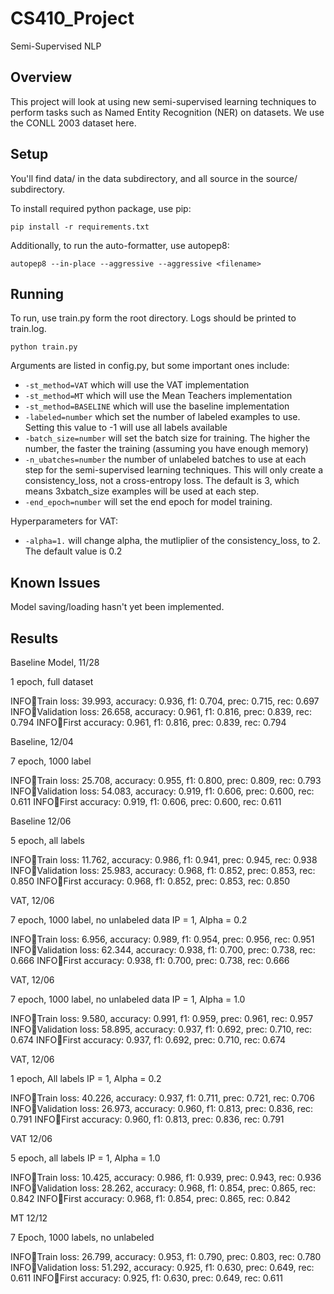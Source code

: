 # CS410_Project
Semi-Supervised NLP

## Overview

This project will look at using new semi-supervised learning techniques to perform tasks such as Named Entity Recognition (NER) on datasets. We use the CONLL 2003 dataset here.

## Setup

You'll find data/ in the data subdirectory, and all source in the source/ subdirectory.

To install required python package, use pip:

```
pip install -r requirements.txt
```

Additionally, to run the auto-formatter, use autopep8:

```
autopep8 --in-place --aggressive --aggressive <filename>
```

## Running

To run, use train.py form the root directory. Logs should be printed to train.log.

```
python train.py
```

Arguments are listed in config.py, but some important ones include:

*  `-st_method=VAT` which will use the VAT implementation
*  `-st_method=MT` which will use the Mean Teachers implementation
*  `-st_method=BASELINE` which will use the baseline implementation
*  `-labeled=number` which set the number of labeled examples to use. Setting this value to -1 will use all labels available
*  `-batch_size=number` will set the batch size for training. The higher the number, the faster the training (assuming you have enough memory)
*  `-n_ubatches=number` the number of unlabeled batches to use at each step for the semi-supervised learning techniques. This will only create a consistency_loss, not a cross-entropy loss. The default is 3, which means 3xbatch_size examples will be used at each step.
*  `-end_epoch=number` will set the end epoch for model training.

Hyperparameters for VAT:

*  `-alpha=1.` will change alpha, the mutliplier of the consistency_loss, to 2. The default value is 0.2

## Known Issues

Model saving/loading hasn't yet been implemented.

## Results

Baseline Model, 11/28

1 epoch, full dataset

INFO:train:Train loss: 39.993, accuracy: 0.936, f1: 0.704, prec: 0.715, rec: 0.697
INFO:train:Validation loss: 26.658, accuracy: 0.961, f1: 0.816, prec: 0.839, rec: 0.794
INFO:train:First accuracy: 0.961, f1: 0.816, prec: 0.839, rec: 0.794


Baseline, 12/04

7 epoch, 1000 label

INFO:train:Train loss: 25.708, accuracy: 0.955, f1: 0.800, prec: 0.809, rec: 0.793
INFO:train:Validation loss: 54.083, accuracy: 0.919, f1: 0.606, prec: 0.600, rec: 0.611
INFO:train:First accuracy: 0.919, f1: 0.606, prec: 0.600, rec: 0.611

Baseline 12/06

5 epoch, all labels

INFO:train:Train loss: 11.762, accuracy: 0.986, f1: 0.941, prec: 0.945, rec: 0.938
INFO:train:Validation loss: 25.983, accuracy: 0.968, f1: 0.852, prec: 0.853, rec: 0.850
INFO:train:First accuracy: 0.968, f1: 0.852, prec: 0.853, rec: 0.850

VAT, 12/06

7 epoch, 1000 label, no unlabeled data
IP = 1, Alpha = 0.2

INFO:train:Train loss: 6.956, accuracy: 0.989, f1: 0.954, prec: 0.956, rec: 0.951
INFO:train:Validation loss: 62.344, accuracy: 0.938, f1: 0.700, prec: 0.738, rec: 0.666
INFO:train:First accuracy: 0.938, f1: 0.700, prec: 0.738, rec: 0.666

VAT, 12/06

7 epoch, 1000 label, no unlabeled data
IP = 1, Alpha = 1.0

INFO:train:Train loss: 9.580, accuracy: 0.991, f1: 0.959, prec: 0.961, rec: 0.957
INFO:train:Validation loss: 58.895, accuracy: 0.937, f1: 0.692, prec: 0.710, rec: 0.674
INFO:train:First accuracy: 0.937, f1: 0.692, prec: 0.710, rec: 0.674

VAT, 12/06

1 epoch, All labels
IP = 1, Alpha = 0.2

INFO:train:Train loss: 40.226, accuracy: 0.937, f1: 0.711, prec: 0.721, rec: 0.706
INFO:train:Validation loss: 26.973, accuracy: 0.960, f1: 0.813, prec: 0.836, rec: 0.791
INFO:train:First accuracy: 0.960, f1: 0.813, prec: 0.836, rec: 0.791

VAT 12/06

5 epoch, all labels
IP = 1, Alpha = 1.0

INFO:train:Train loss: 10.425, accuracy: 0.986, f1: 0.939, prec: 0.943, rec: 0.936
INFO:train:Validation loss: 28.262, accuracy: 0.968, f1: 0.854, prec: 0.865, rec: 0.842
INFO:train:First accuracy: 0.968, f1: 0.854, prec: 0.865, rec: 0.842

MT 12/12

7 Epoch, 1000 labels, no unlabeled

INFO:train:Train loss: 26.799, accuracy: 0.953, f1: 0.790, prec: 0.803, rec: 0.780
INFO:train:Validation loss: 51.292, accuracy: 0.925, f1: 0.630, prec: 0.649, rec: 0.611
INFO:train:First accuracy: 0.925, f1: 0.630, prec: 0.649, rec: 0.611
